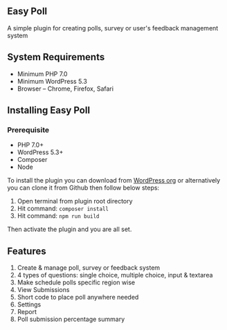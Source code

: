 ## Easy Poll

A simple plugin for creating polls, survey or user's feedback management system

## System Requirements

- Minimum PHP 7.0
- Minimum WordPress 5.3
- Browser – Chrome, Firefox, Safari
## Installing Easy Poll

### Prerequisite

- PHP 7.0+
- WordPress 5.3+
- Composer
- Node

To install the plugin you can download from [WordPress org](https://wordpress.org/plugins/easy-poll) or alternatively you can clone it from Github then follow below steps:

1) Open terminal from plugin root directory
2) Hit command: `composer install`
3) Hit command: `npm run build`

Then activate the plugin and you are all set.

## Features

1) Create & manage poll, survey or feedback system
2) 4 types of questions: single choice, multiple choice, input & textarea
3) Make schedule polls specific region wise
4) View Submissions
5) Short code to place poll anywhere needed
6) Settings
7) Report
8) Poll submission percentage summary